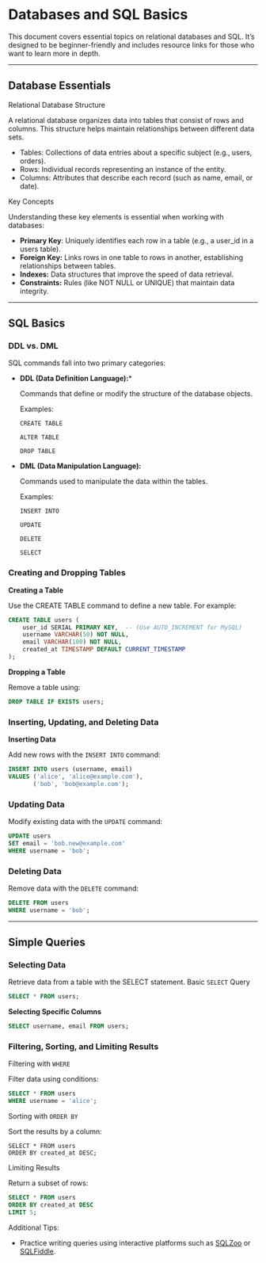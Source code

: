 # Databases and SQL Basics

This document covers essential topics on relational databases and SQL. It’s designed to be beginner-friendly and includes resource links for those who want to learn more in depth.

---

## Database Essentials
Relational Database Structure

A relational database organizes data into tables that consist of rows and columns. This structure helps maintain relationships between different data sets.

* Tables: Collections of data entries about a specific subject (e.g., users, orders).
* Rows: Individual records representing an instance of the entity.
* Columns: Attributes that describe each record (such as name, email, or date).

Key Concepts

Understanding these key elements is essential when working with databases:

* **Primary Key**:
    Uniquely identifies each row in a table (e.g., a user_id in a users table).
* **Foreign Key:**
    Links rows in one table to rows in another, establishing relationships between tables.
* **Indexes:**
    Data structures that improve the speed of data retrieval.
* **Constraints:**
    Rules (like NOT NULL or UNIQUE) that maintain data integrity.

--- 

## SQL Basics

### DDL vs. DML

SQL commands fall into two primary categories:

* **DDL (Data Definition Language):***

    Commands that define or modify the structure of the database objects.
    
    Examples:
        
    `CREATE TABLE`
        
    `ALTER TABLE`
        
    `DROP TABLE`

* **DML (Data Manipulation Language):**

    Commands used to manipulate the data within the tables.
    
    Examples:

    `INSERT INTO`
    
    `UPDATE`
    
    `DELETE`
    
    `SELECT`

### Creating and Dropping Tables

**Creating a Table**

Use the CREATE TABLE command to define a new table. For example:

```sql
CREATE TABLE users (
    user_id SERIAL PRIMARY KEY,  -- (Use AUTO_INCREMENT for MySQL)
    username VARCHAR(50) NOT NULL,
    email VARCHAR(100) NOT NULL,
    created_at TIMESTAMP DEFAULT CURRENT_TIMESTAMP
);
```

**Dropping a Table**

Remove a table using:

```sql
DROP TABLE IF EXISTS users;
```

### Inserting, Updating, and Deleting Data
**Inserting Data**

Add new rows with the `INSERT INTO` command:

```sql
INSERT INTO users (username, email)
VALUES ('alice', 'alice@example.com'),
       ('bob', 'bob@example.com');
```

### Updating Data

Modify existing data with the `UPDATE` command:
```sql
UPDATE users
SET email = 'bob.new@example.com'
WHERE username = 'bob';
```

### Deleting Data

Remove data with the `DELETE` command:
```sql
DELETE FROM users
WHERE username = 'bob';
```

---

## Simple Queries

### Selecting Data

Retrieve data from a table with the SELECT statement.
Basic `SELECT` Query
```sql
SELECT * FROM users;
```

**Selecting Specific Columns**

```sql
SELECT username, email FROM users;
```

### Filtering, Sorting, and Limiting Results
Filtering with `WHERE`

Filter data using conditions:

```sql
SELECT * FROM users
WHERE username = 'alice';
```

Sorting with `ORDER BY`

Sort the results by a column:
```
SELECT * FROM users
ORDER BY created_at DESC;
```

Limiting Results

Return a subset of rows:
```sql
SELECT * FROM users
ORDER BY created_at DESC
LIMIT 5;
```

Additional Tips:

* Practice writing queries using interactive platforms such as [SQLZoo](https://sqlzoo.net/wiki/SQL_Tutorial) or [SQLFiddle](https://sqlfiddle.com/).

